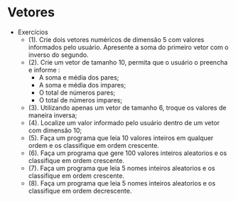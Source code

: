 # Vetores
- Exercícios
	- (1). Crie dois vetores numéricos de dimensão 5 com valores informados pelo usuário. Apresente a soma do primeiro vetor com o inverso do segundo.
	- (2). Crie um vetor de tamanho 10, permita que o usuário o preencha e informe :
	 	- A soma e média dos pares;
	 	- A soma e média dos impares;
	 	- O total de números pares;
	 	- O total de números impares;
	- (3). Utilizando apenas um vetor de tamanho 6, troque os valores de maneira inversa;
	- (4). Localize um valor informado pelo usuário dentro de um vetor com dimensão 10;
	- (5). Faça um programa que leia 10 valores inteiros em qualquer ordem e os classifique em ordem crescente.
	- (6). Faça um programa que gere 100 valores inteiros aleatorios e os classifique em ordem crescente.
	- (7). Faça um programa que leia 5 nomes inteiros aleatorios e os classifique em ordem crescente.
	- (8). Faça um programa que leia 5 nomes inteiros aleatorios e os classifique em ordem decrescente.
